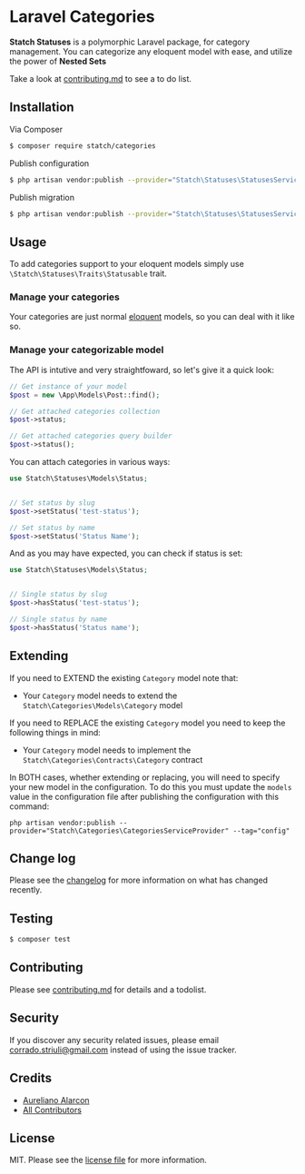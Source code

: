 # Laravel Categories

**Statch Statuses** is a polymorphic Laravel package, for category management. You can categorize any eloquent model with ease, and utilize the power of **Nested Sets**

Take a look at [contributing.md](contributing.md) to see a to do list.

## Installation

Via Composer

``` bash
$ composer require statch/categories
```

Publish configuration

```bash
$ php artisan vendor:publish --provider="Statch\Statuses\StatusesServiceProvider" --tag="config"
```

Publish migration

```bash
$ php artisan vendor:publish --provider="Statch\Statuses\StatusesServiceProvider" --tag="migrations"
```



## Usage

To add categories support to your eloquent models simply use `\Statch\Statuses\Traits\Statusable` trait.

### Manage your categories

Your categories are just normal [eloquent](https://laravel.com/docs/master/eloquent) models, so you can deal with it like so.

### Manage your categorizable model

The API is intutive and very straightfoward, so let's give it a quick look:

```php
// Get instance of your model
$post = new \App\Models\Post::find();

// Get attached categories collection
$post->status;

// Get attached categories query builder
$post->status();
```

You can attach categories in various ways:

```php
use Statch\Statuses\Models\Status;


// Set status by slug
$post->setStatus('test-status');

// Set status by name
$post->setStatus('Status Name');

```

And as you may have expected, you can check if status is set:

```php
use Statch\Statuses\Models\Status;


// Single status by slug
$post->hasStatus('test-status');

// Single status by name
$post->hasStatus('Status name');

```



###

## Extending

If you need to EXTEND the existing `Category` model note that:

- Your `Category` model needs to extend the `Statch\Categories\Models\Category` model

If you need to REPLACE the existing `Category` model  you need to keep the following things in mind:

- Your `Category` model needs to implement the `Statch\Categories\Contracts\Category` contract

In BOTH cases, whether extending or replacing, you will need to specify your new model in the configuration. To do this you must update the `models` value in the configuration file after publishing the configuration with this command:

```
php artisan vendor:publish --provider="Statch\Categories\CategoriesServiceProvider" --tag="config"
```



## Change log

Please see the [changelog](changelog.md) for more information on what has changed recently.

## Testing

``` bash
$ composer test
```

## Contributing

Please see [contributing.md](contributing.md) for details and a todolist.

## Security

If you discover any security related issues, please email corrado.striuli@gmail.com instead of using the issue tracker.

## Credits

- [Aureliano Alarcon][link-author]
- [All Contributors][link-contributors]

## License

MIT. Please see the [license file](license.md) for more information.

[link-author]: https://bitbucket.com/statch
[link-contributors]: ../../contributors
